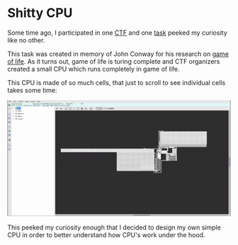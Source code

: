 # Shitty CPU

Some time ago, I participated in one [CTF](https://ctftime.org/event/994) and one [task](https://ctftime.org/task/11578) peeked my curiosity like no other.

This task was created in memory of John Conway for his research on [game of life](https://en.wikipedia.org/wiki/Conway%27s_Game_of_Life).
As it turns out, game of life is turing complete and CTF organizers created a small CPU which runs completely in game of life.

This CPU is made of so much cells, that just to scroll to see individual cells takes some time:

![scale](img/scrolling.gif)

This peeked my curiosity enough that I decided to design my own simple CPU in order to better understand how CPU's work under the hood.







